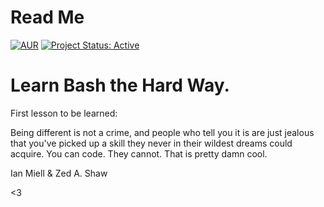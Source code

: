 # Read Me

[![AUR](https://img.shields.io/badge/License-GPLv3-blue.svg)](https://github.com/lgeurts/LRTHW/blob/master/LICENSE.md) [![Project Status: Active](http://www.repostatus.org/badges/latest/active.svg)](http://www.repostatus.org/#active)

# Learn Bash the Hard Way.

First lesson to be learned:

Being different is not a crime, and people who tell you it is are just jealous that you've picked up a skill they never in their wildest dreams could acquire. You can code. They cannot. That is pretty damn cool.

Ian Miell & Zed A. Shaw

<3

